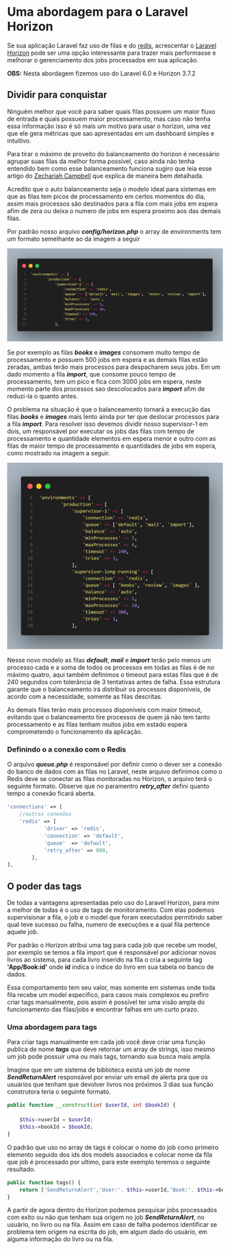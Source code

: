 # Uma abordagem para o Laravel Horizon

Se sua aplicação Laravel faz uso de filas e do [redis](https://redis.io/docs/about/), acrescentar o [Laravel Horizon](https://laravel.com/docs/master/horizon) pode ser uma opção interessante para trazer mais performasse e melhorar o gerenciamento dos jobs processados em sua aplicação.

**OBS:** Nesta abordagem fizemos uso do Laravel 6.0 e Horizon 3.7.2


## Dividir para conquistar
Ninguém melhor que você para saber quais filas possuem um  maior fluxo de entrada e quais possuem maior processamento, mas caso não tenha essa informação isso é só mais um motivo para usar o horizon, uma vez que ele gera métricas que sao apresentadas em um dashboard simples e intuitivo.

Para tirar o máximo de proveito do balanceamento do horizon é necessário agrupar suas filas da melhor forma possível, caso ainda não tenha entendido bem como esse balanceamento funciona sugiro que leia esse artigo do [Zechariah Campbell](https://medium.com/@zechdc/laravel-horizon-number-of-workers-and-job-execution-order-21b9dbec72d7) que explica de maneira bem detalhada.

Acredito que o auto balanceamento seja o modelo ideal para sistemas em que as filas tem picos de processamento em certos momentos do dia, assim mais processos são destinados para a fila com mais jobs em espera afim de zera ou deixa o numero de jobs em espera proximo aos das demais filas.

Por padrão nosso arquivo ***config/horizon.php*** o array de environments tem um formato semelhante ao da imagem a seguir

<img style=" width: 650px; 
    margin-left: auto;
    margin-right: auto;" src="./images/supervisor-1.png">

Se por exemplo as filas ***books*** e ***images*** consomem muito tempo de processamento e possuem 500 jobs em espera e as demais filas estão zeradas, ambas terão mais processos para despacharem seus jobs. Em um dado momento a fila ***import***, que consome pouco tempo de processamento, tem um pico e fica com 3000 jobs em espera, neste momento parte dos processos sao descolocados para ***import*** afim de reduzi-la o quanto antes.

O problema na situação é que o balanceamento tornará a execução das filas ***books*** e ***images*** mais lento ainda por ter que deslocar processos para a fila ***import***. Para resolver isso devemos dividir nosso supervisor-1 em dois, um responsável por executar os jobs das filas com tempo de processamento e quantidade elementos em espera menor e outro com as filas de maior tempo de processamento e quantidades de jobs em espera, como mostrado na imagem a seguir.

<img style=" width: 650px; 
    margin-left: auto;
    margin-right: auto;" src="./images/supervisor-2.png">

Nesse novo modelo as filas ***default***, ***mail*** e ***import*** terão pelo menos um processo cada e a soma de todos os processos em todas as filas é de no máximo quatro, aqui também definimos o timeout para estas filas que é de 240 segundos com tolerância de 3 tentativas antes de falha. Essa estrutura garante que o balanceamento irá distribuir os processos disponíveis, de acordo com a necessidade, somente as filas descritas.

As demais filas terão mais processos disponíveis com maior timeout, evitando que o balanceamento tire processos de quem já não tem tanto processamento e as filas tenham muitos jobs em estado espera comprometendo o funcionamento da aplicação.

### **Definindo o a conexão com o Redis**

O arquivo ***queue.php*** é responsável por definir como o dever ser a conexão do banco de dados com as filas no Laravel, neste arquivo definimos como o Redis deve se conectar as filas monitoradas no Horizon, o arquivo terá o seguinte formato. Observe que no paramentro ***retry_after*** defini quanto tempo a conexão ficará aberta.

```PHP
'connections' => [
    //outras conexões
    'redis' => [
            'driver' => 'redis',
            'connection' => 'default',
            'queue'  => 'default',
            'retry_after' => 600,
        ],
],
```

## O poder das tags

De todas a vantagens apresentadas pelo uso do Laravel Horizon, para mim a melhor de todas é o uso de tags de monitoramento. Com elas podemos supervisionar a fila, o job e o model que foram executados permitindo saber qual teve sucesso ou falha, numero de execuções e a qual fila pertence aquele job.

Por padrão o Horizon atribui uma tag para cada job que recebe um model, por exemplo se temos a fila import que é responsável por adicionar novos livros ao sistema, para cada livro inserido na fila o cria a seguinte tag **'App/Book:id'** onde **id** indica o índice do livro em sua tabela no banco de dados. 

Essa comportamento tem seu valor, mas somente em sistemas  onde toda fila recebe um model especifico, para casos mais complexos eu prefiro criar tags manualmente, pois assim é possível ter uma visão ampla do funcionamento das filas/jobs e encontrar falhas em um curto prazo.

### **Uma abordagem para tags**

Para criar tags manualmente em cada job você deve criar uma função publica de nome ***tags*** que deve retornar um array de strings, isso mesmo um job pode possuir uma ou mais tags, tornando sua busca mais ampla.

Imagine que em um sistema de biblioteca exista um job de nome ***SendReturnAlert*** responsável por enviar um email de alerta pra que os usuários que tenham que devolver livros nos próximos 3 dias sua função construtora teria o seguinte formato.


```PHP
public function __construct(int $userId, int $bookId) {

    $this->userId = $userId;
    $this->bookId = $bookId;
}
```

O padrão que uso no array de tags é colocar o nome do job como primeiro elemento seguido dos ids dos models associados e colocar nome da fila que job é processado por ultimo, para este exemplo teremos o seguinte resultado.

```PHP
public function tags() {
    return ['SendReturnAlert','User:'. $this->userId,'Book:'. $this->bookId, 'default'];
}
```

A partir de agora dentro do Horizon podemos pesquisar jobs processados com exito ou não que tenham sua origem no job ***SendReturnAlert***, no usuário, no livro ou na fila. Assim em caso de falha podemos identificar se problema tem origem na escrita do job, em algum dado do usuário, em alguma informação do livro ou na fila.    
